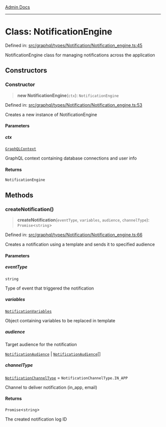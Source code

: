 [Admin Docs](/)

***

# Class: NotificationEngine

Defined in: [src/graphql/types/Notification/Notification\_engine.ts:45](https://github.com/Sourya07/talawa-api/blob/583d62db9438de398bb9012a4a2617e2cb268b08/src/graphql/types/Notification/Notification_engine.ts#L45)

NotificationEngine class for managing notifications across the application

## Constructors

### Constructor

> **new NotificationEngine**(`ctx`): `NotificationEngine`

Defined in: [src/graphql/types/Notification/Notification\_engine.ts:53](https://github.com/Sourya07/talawa-api/blob/583d62db9438de398bb9012a4a2617e2cb268b08/src/graphql/types/Notification/Notification_engine.ts#L53)

Creates a new instance of NotificationEngine

#### Parameters

##### ctx

[`GraphQLContext`](../../../../context/type-aliases/GraphQLContext.md)

GraphQL context containing database connections and user info

#### Returns

`NotificationEngine`

## Methods

### createNotification()

> **createNotification**(`eventType`, `variables`, `audience`, `channelType`): `Promise`\<`string`\>

Defined in: [src/graphql/types/Notification/Notification\_engine.ts:66](https://github.com/Sourya07/talawa-api/blob/583d62db9438de398bb9012a4a2617e2cb268b08/src/graphql/types/Notification/Notification_engine.ts#L66)

Creates a notification using a template and sends it to specified audience

#### Parameters

##### eventType

`string`

Type of event that triggered the notification

##### variables

[`NotificationVariables`](../interfaces/NotificationVariables.md)

Object containing variables to be replaced in template

##### audience

Target audience for the notification

[`NotificationAudience`](../interfaces/NotificationAudience.md) | [`NotificationAudience`](../interfaces/NotificationAudience.md)[]

##### channelType

[`NotificationChannelType`](../enumerations/NotificationChannelType.md) = `NotificationChannelType.IN_APP`

Channel to deliver notification (in_app, email)

#### Returns

`Promise`\<`string`\>

The created notification log ID
